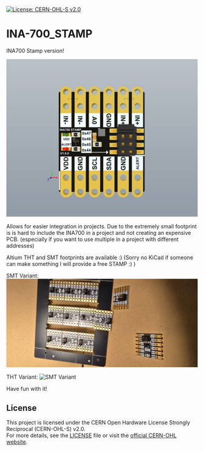 [![License: CERN-OHL-S v2.0](https://img.shields.io/badge/License-CERN--OHL--S-blue.svg)](https://ohwr.org/project/cernohl/wikis/Documents/CERN-OHL-version-2)

# INA-700_STAMP
INA700 Stamp version!

![Preview](https://github.com/Flamingo-tech/INA-700_STAMP/blob/main/INA_700_STAMP_v1.0.0_ATLIUM_FOOTPRINTS/INA700_STAMP_V1.0.png)


Allows for easier integration in projects. Due to the extremely small footprint is is hard to include the INA700 in a project and not creating an expensive PCB. (especially if you want to use multiple in a project with different addresses)

Altium THT and SMT footprints are available :) (Sorry no KiCad if someone can make something I will provide a free STAMP :) )

SMT Variant:
![SMT Variant](https://github.com/Flamingo-tech/INA-700_STAMP/blob/main/Images/12.jpg)

THT Variant:
![SMT Variant](https://github.com/Flamingo-tech/INA-700_STAMP/blob/main/Images/11.jpg)

Have fun with it!

## License
This project is licensed under the CERN Open Hardware License Strongly Reciprocal (CERN-OHL-S) v2.0.  
For more details, see the [LICENSE](./LICENSE) file or visit the [official CERN-OHL website](https://ohwr.org/cern_ohl).
